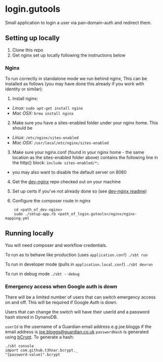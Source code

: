 # login.gutools

Small application to login a user via pan-domain-auth and redirect them.

## Setting up locally

1. Clone this repo
2. Get nginx set up locally following the instructions below

### Nginx

To run correctly in standalone mode we run behind nginx, This can be installed as follows (you may have done
this already if you work with identity or similar):

1. Install nginx:
  * *Linux:*   ```sudo apt-get install nginx```
  * *Mac OSX:* ```brew install nginx```

2. Make sure you have a sites-enabled folder under your nginx home. This should be
  * *Linux:* ```/etc/nginx/sites-enabled```
  * *Mac OSX:* ```/usr/local/etc/nginx/sites-enabled```

3. Make sure your nginx.conf (found in your nginx home - the same location as the sites-enabled folder above) contains the following line in the http{} block:
`include sites-enabled/*;`
  * you may also want to disable the default server on 8080

4. Get the [dev-nginx](https://github.com/guardian/dev-nginx) repo checked out on your machine

5. Set up certs if you've not already done so (see [dev-nginx readme](https://github.com/guardian/dev-nginx))

6. Configure the composer route in nginx

```
    cd <path_of_dev-nginx>
    sudo ./setup-app.rb <path_of_login.gutools>/nginx/nginx-mapping.yml
```

## Running locally

You will need composer and workflow credentials.

To run as to behave like production (uses `application.conf`) `./sbt run`

To run in developer mode (pulls in `application.local.conf`) `./sbt devrun`

To run in debug mode `./sbt --debug`

### Emergency access when Google auth is down

There will be a limited number of users that can switch emergency access on and off. This will be required if Google Auth 
is down. 

Users that can change the switch will have their userId and a password hash stored in DynanoDB.

`userId` is the username of a Guardian email address e.g joe.bloggs if the email address is joe.bloggs@guardian.co.uk
`passwordHash` is generated using [bCrypt](https://github.com/t3hnar/scala-bcrypt). To generate a hash:
```
./sbt console
import com.github.t3hnar.bcrypt._
"[password-value]".bcrypt
```

